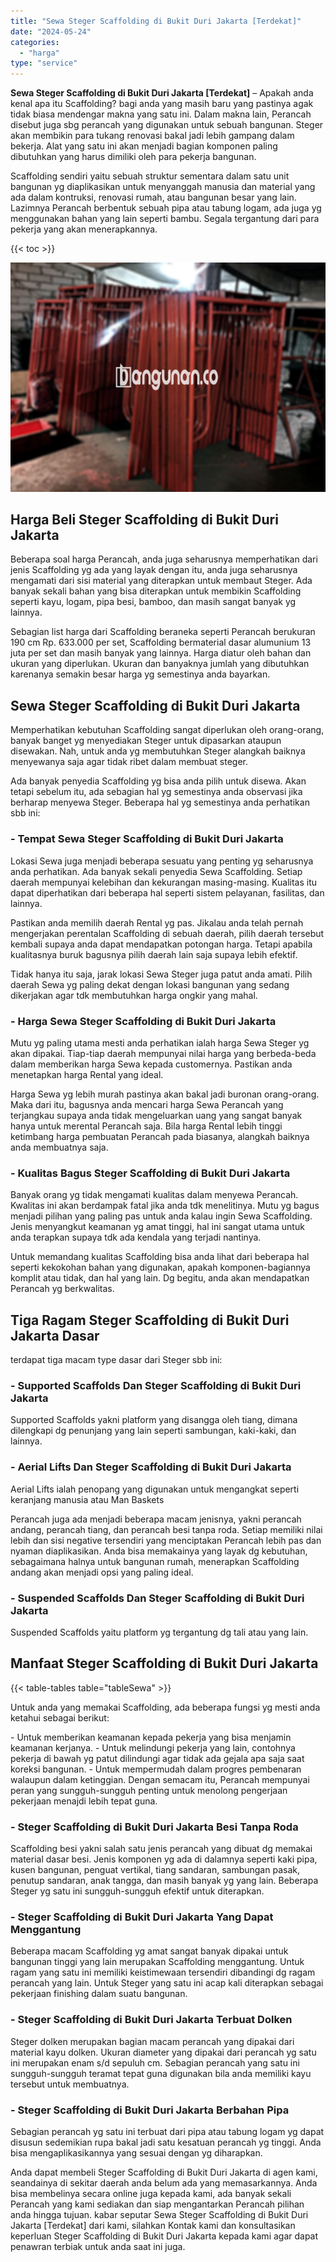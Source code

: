 ```yaml
---
title: "Sewa Steger Scaffolding di Bukit Duri Jakarta [Terdekat]"
date: "2024-05-24"
categories: 
  - "harga"
type: "service"
---
```


**Sewa Steger Scaffolding di Bukit Duri Jakarta \[Terdekat\]** – Apakah anda kenal apa itu Scaffolding? bagi anda yang masih baru yang pastinya agak tidak biasa mendengar makna yang satu ini. Dalam makna lain, Perancah disebut juga sbg perancah yang digunakan untuk sebuah bangunan. Steger akan membikin para tukang renovasi bakal jadi lebih gampang dalam bekerja. Alat yang satu ini akan menjadi bagian komponen paling dibutuhkan yang harus dimiliki oleh para pekerja bangunan.

Scaffolding sendiri yaitu sebuah struktur sementara dalam satu unit bangunan yg diaplikasikan untuk menyanggah manusia dan material yang ada dalam kontruksi, renovasi rumah, atau bangunan besar yang lain. Lazimnya Perancah berbentuk sebuah pipa atau tabung logam, ada juga yg menggunakan bahan yang lain seperti bambu. Segala tergantung dari para pekerja yang akan menerapkannya.

{{< toc >}}

![Sewa Steger Scaffolding di Bukit Duri Jakarta [Terdekat]](/images/sewa-scaffolding-steger-05.png)

## Harga Beli Steger Scaffolding di Bukit Duri Jakarta

Beberapa soal harga Perancah, anda juga seharusnya memperhatikan dari jenis Scaffolding yg ada yang layak dengan itu, anda juga seharusnya mengamati dari sisi material yang diterapkan untuk membaut Steger. Ada banyak sekali bahan yang bisa diterapkan untuk membikin Scaffolding seperti kayu, logam, pipa besi, bamboo, dan masih sangat banyak yg lainnya.

Sebagian list harga dari Scaffolding beraneka seperti Perancah berukuran 190 cm Rp. 633.000 per set, Scaffolding bermaterial dasar alumunium 13 juta per set dan masih banyak yang lainnya. Harga diatur oleh bahan dan ukuran yang diperlukan. Ukuran dan banyaknya jumlah yang dibutuhkan karenanya semakin besar harga yg semestinya anda bayarkan.

## Sewa Steger Scaffolding di Bukit Duri Jakarta

Memperhatikan kebutuhan Scaffolding sangat diperlukan oleh orang-orang, banyak banget yg menyediakan Steger untuk dipasarkan ataupun disewakan. Nah, untuk anda yg membutuhkan Steger alangkah baiknya menyewanya saja agar tidak ribet dalam membuat steger.

Ada banyak penyedia Scaffolding yg bisa anda pilih untuk disewa. Akan tetapi sebelum itu, ada sebagian hal yg semestinya anda observasi jika berharap menyewa Steger. Beberapa hal yg semestinya anda perhatikan sbb ini:

### \- Tempat Sewa Steger Scaffolding di Bukit Duri Jakarta

Lokasi Sewa juga menjadi beberapa sesuatu yang penting yg seharusnya anda perhatikan. Ada banyak sekali penyedia Sewa Scaffolding. Setiap daerah mempunyai kelebihan dan kekurangan masing-masing. Kualitas itu dapat diperhatikan dari beberapa hal seperti sistem pelayanan, fasilitas, dan lainnya.

Pastikan anda memilih daerah Rental yg pas. Jikalau anda telah pernah mengerjakan perentalan Scaffolding di sebuah daerah, pilih daerah tersebut kembali supaya anda dapat mendapatkan potongan harga. Tetapi apabila kualitasnya buruk bagusnya pilih daerah lain saja supaya lebih efektif.

Tidak hanya itu saja, jarak lokasi Sewa Steger juga patut anda amati. Pilih daerah Sewa yg paling dekat dengan lokasi bangunan yang sedang dikerjakan agar tdk membutuhkan harga ongkir yang mahal.

### \- Harga Sewa Steger Scaffolding di Bukit Duri Jakarta

Mutu yg paling utama mesti anda perhatikan ialah harga Sewa Steger yg akan dipakai. Tiap-tiap daerah mempunyai nilai harga yang berbeda-beda dalam memberikan harga Sewa kepada customernya. Pastikan anda menetapkan harga Rental yang ideal.

Harga Sewa yg lebih murah pastinya akan bakal jadi buronan orang-orang. Maka dari itu, bagusnya anda mencari harga Sewa Perancah yang terjangkau supaya anda tidak mengeluarkan uang yang sangat banyak hanya untuk merental Perancah saja. Bila harga Rental lebih tinggi ketimbang harga pembuatan Perancah pada biasanya, alangkah baiknya anda membuatnya saja.

### \- Kualitas Bagus Steger Scaffolding di Bukit Duri Jakarta

Banyak orang yg tidak mengamati kualitas dalam menyewa Perancah. Kwalitas ini akan berdampak fatal jika anda tdk menelitinya. Mutu yg bagus menjadi pilihan yang paling pas untuk anda kalau ingin Sewa Scaffolding. Jenis menyangkut keamanan yg amat tinggi, hal ini sangat utama untuk anda terapkan supaya tdk ada kendala yang terjadi nantinya.

Untuk memandang kualitas Scaffolding bisa anda lihat dari beberapa hal seperti kekokohan bahan yang digunakan, apakah komponen-bagiannya komplit atau tidak, dan hal yang lain. Dg begitu, anda akan mendapatkan Perancah yg berkwalitas.

## Tiga Ragam Steger Scaffolding di Bukit Duri Jakarta Dasar

terdapat tiga macam type dasar dari Steger sbb ini:

### \- Supported Scaffolds Dan Steger Scaffolding di Bukit Duri Jakarta

Supported Scaffolds yakni platform yang disangga oleh tiang, dimana dilengkapi dg penunjang yang lain seperti sambungan, kaki-kaki, dan lainnya.

### \- Aerial Lifts Dan Steger Scaffolding di Bukit Duri Jakarta

Aerial Lifts ialah penopang yang digunakan untuk mengangkat seperti keranjang manusia atau Man Baskets

Perancah juga ada menjadi beberapa macam jenisnya, yakni perancah andang, perancah tiang, dan perancah besi tanpa roda. Setiap memiliki nilai lebih dan sisi negative tersendiri yang menciptakan Perancah lebih pas dan nyaman diaplikasikan. Anda bisa memakainya yang layak dg kebutuhan, sebagaimana halnya untuk bangunan rumah, menerapkan Scaffolding andang akan menjadi opsi yang paling ideal.

### \- Suspended Scaffolds Dan Steger Scaffolding di Bukit Duri Jakarta

Suspended Scaffolds yaitu platform yg tergantung dg tali atau yang lain.

## Manfaat Steger Scaffolding di Bukit Duri Jakarta

{{< table-tables table="tableSewa" >}}

Untuk anda yang memakai Scaffolding, ada beberapa fungsi yg mesti anda ketahui sebagai berikut:

\- Untuk memberikan keamanan kepada pekerja yang bisa menjamin keamanan kerjanya. - Untuk melindungi pekerja yang lain, contohnya pekerja di bawah yg patut dilindungi agar tidak ada gejala apa saja saat koreksi bangunan. - Untuk mempermudah dalam progres pembenaran walaupun dalam ketinggian. Dengan semacam itu, Perancah mempunyai peran yang sungguh-sungguh penting untuk menolong pengerjaan pekerjaan menajdi lebih tepat guna.

### \- Steger Scaffolding di Bukit Duri Jakarta Besi Tanpa Roda

Scaffolding besi yakni salah satu jenis perancah yang dibuat dg memakai material dasar besi. Jenis komponen yg ada di dalamnya seperti kaki pipa, kusen bangunan, penguat vertikal, tiang sandaran, sambungan pasak, penutup sandaran, anak tangga, dan masih banyak yg yang lain. Beberapa Steger yg satu ini sungguh-sungguh efektif untuk diterapkan.

### \- Steger Scaffolding di Bukit Duri Jakarta Yang Dapat Menggantung

Beberapa macam Scaffolding yg amat sangat banyak dipakai untuk bangunan tinggi yang lain merupakan Scaffolding menggantung. Untuk ragam yang satu ini memiliki keistimewaan tersendiri dibandingi dg ragam perancah yang lain. Untuk Steger yang satu ini acap kali diterapkan sebagai pekerjaan finishing dalam suatu bangunan.

### \- Steger Scaffolding di Bukit Duri Jakarta Terbuat Dolken

Steger dolken merupakan bagian macam perancah yang dipakai dari material kayu dolken. Ukuran diameter yang dipakai dari perancah yg satu ini merupakan enam s/d sepuluh cm. Sebagian perancah yang satu ini sungguh-sungguh teramat tepat guna digunakan bila anda memiliki kayu tersebut untuk membuatnya.

### \- Steger Scaffolding di Bukit Duri Jakarta Berbahan Pipa

Sebagian perancah yg satu ini terbuat dari pipa atau tabung logam yg dapat disusun sedemikian rupa bakal jadi satu kesatuan perancah yg tinggi. Anda bisa mengaplikasikannya yang sesuai dengan yg diharapkan.

Anda dapat membeli Steger Scaffolding di Bukit Duri Jakarta di agen kami, seandainya di sekitar daerah anda belum ada yang memasarkannya. Anda bisa membelinya secara online juga kepada kami, ada banyak sekali Perancah yang kami sediakan dan siap mengantarkan Perancah pilihan anda hingga tujuan. kabar seputar Sewa Steger Scaffolding di Bukit Duri Jakarta \[Terdekat\] dari kami, silahkan Kontak kami dan konsultasikan keperluan Steger Scaffolding di Bukit Duri Jakarta kepada kami agar dapat penawran terbiak untuk anda saat ini juga.
